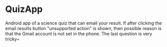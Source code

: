 # QuizApp
Android app of a science quiz that can email your result. 
If after clicking the email results button "unsupported action" is shown, then possible reason is that the Gmail account is not set in the phone.
The last question is very tricky~
